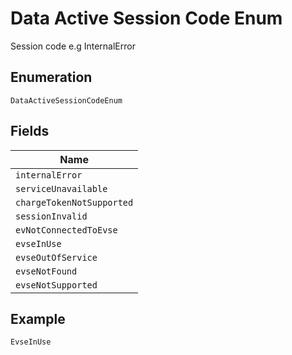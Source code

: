 
# Data Active Session Code Enum

Session code e.g InternalError

## Enumeration

`DataActiveSessionCodeEnum`

## Fields

| Name |
|  --- |
| `internalError` |
| `serviceUnavailable` |
| `chargeTokenNotSupported` |
| `sessionInvalid` |
| `evNotConnectedToEvse` |
| `evseInUse` |
| `evseOutOfService` |
| `evseNotFound` |
| `evseNotSupported` |

## Example

```
EvseInUse
```

